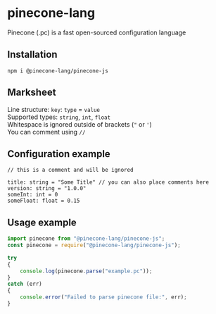 # pinecone-lang
Pinecone (.pc) is a fast open-sourced configuration language
## Installation
```
npm i @pinecone-lang/pinecone-js
```
## Marksheet
Line structure: `key`: `type` = `value`<br>
Supported types: `string`, `int`, `float`<br>
Whitespace is ignored outside of brackets (`"` or `'`)<br>
You can comment using `//`
## Configuration example
```
// this is a comment and will be ignored

title: string = "Some Title" // you can also place comments here
version: string = "1.0.0"
someInt: int = 0
someFloat: float = 0.15
```
## Usage example
```js
import pinecone from "@pinecone-lang/pinecone-js";
const pinecone = require("@pinecone-lang/pinecone-js");

try
{
    console.log(pinecone.parse("example.pc"));
}
catch (err)
{
    console.error("Failed to parse pinecone file:", err);
}
```